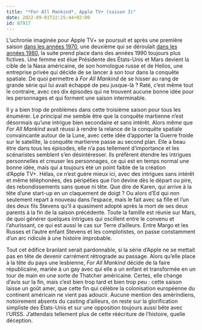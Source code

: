 ```yaml
---
title: "*For All Mankind*, Apple TV+ (saison 3)"
date: 2022-09-01T22:25:44+02:00
id: 87917 
---
```


L’uchronie imaginée pour Apple TV+ se poursuit et après une première saison [dans les années 1970](https://voiretmanger.fr/for-all-mankind-moore-nedivi-wolpert-apple-tv/), une deuxième qui se déroulait [dans les années 1980](https://voiretmanger.fr/for-all-mankind-moore-nedivi-wolpert-apple-tv/#2), la suite prend place dans des années 1990 toujours plus fictives. Une femme est élue Présidente des États-Unis et Mars devient la cible de la Nasa américaine, de son homologue russe et de Helios, une entreprise privée qui décide de se lancer à son tour dans la conquête spatiale. De quoi permettre à *For All Mankind* de se hisser au rang de grande série qui lui avait échappé de peu jusque-là ? Raté, c’est même tout le contraire, avec ces dix épisodes qui ne trouvent aucune bonne idée pour les personnages et qui forment une saison interminable.

Il y a bien trop de problèmes dans cette troisième saison pour tous les énumérer. Le principal me semble être que la conquête martienne n’est désormais qu’une intrigue bien secondaire et sans intérêt. Alors même que *For All Mankind* avait réussi à rendre la relance de la conquête spatiale convaincante autour de la Lune, avec cette idée d’apporter la Guerre froide sur le satellite, la conquête martienne passe au second plan. Elle a beau être dans tous les épisodes, elle n’a pas tellement d’importance et les scénaristes semblent s’en désintéresser. Ils préfèrent étendre les intrigues personnelles et creuser les personnages, ce qui est en temps normal une bonne idée, mais qui a toujours été un point faible de la création d’Apple TV+. Hélas, ce n’est guère mieux ici, avec des intrigues sans intérêt et même téléphonées, des péripéties que l’on devine dès le départ ou pire, des rebondissements sans queue ni tête. Que dire de Karen, qui arrive à la tête d’une start-up en un claquement de doigt ? Ou alors d’Ed qui non seulement repart à nouveau dans l’espace, mais le fait avec sa fille et l’un des deux fils Stevens qu’il a quasiment adopté après la mort de ses deux parents à la fin de la saison précédente. Toute la famille est réunie sur Mars, de quoi générer quelques intrigues qui oscillent entre le convenu et l’ahurissant, ce qui est aussi le cas sur Terre d’ailleurs. Entre Margo et les Russes et l’autre enfant Stevens et les complotistes, on passe constamment d’un arc ridicule à une histoire improbable.

Tout cet édifice branlant serait pardonnable, si la série d’Apple ne se mettait pas en tête de devenir carrément rétrograde au passage. Alors qu’elle place à la tête du pays une lesbienne, *For All Mankind* décide de la faire républicaine, mariée à un gay avec qui elle a un enfant et transformée en un tour de main en une sorte de Thatcher américaine. Certes, elle change d’avis sur la fin, mais c’est bien trop tard et bien trop peu : cette saison laisse un goût amer, que cette fin qui célèbre la colonisation européenne du continent américain ne vient pas adoucir. Aucune mention des amérindiens, notoirement absents du casting d’ailleurs, on reste sur la glorification simpliste des États-Unis et sur une opposition toujours aussi bête avec l’URSS. J’attendais tellement plus de cette réécriture de l’histoire, quelle déception. 

